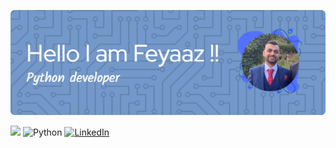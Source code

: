 ![Header](./feyaaz_header.png)

![][profile-sheild]
![Python][python-shield]
[![LinkedIn][linkedin-shield]][linkedin-url]



<!-- MARKDOWN LINKS & IMAGES -->
<!-- https://www.markdownguide.org/basic-syntax/#reference-style-links -->
[python-shield]: https://img.shields.io/badge/python-3670A0?style=for-the-badge&logo=python&logoColor=ffdd54
[linkedin-shield]: https://img.shields.io/badge/-LinkedIn-black.svg?style=for-the-badge&logo=linkedin&colorB=555
[linkedin-url]: https://linkedin.com/in/othneildrew
[profile-sheild]: https://komarev.com/ghpvc/?username=Feyfeyyy&label=Profile%20Visits&color=blue&style=for-the-badge

<!---
Feyfeyyy/Feyfeyyy is a ✨ special ✨ repository because its `README.md` (this file) appears on your GitHub profile.
You can click the Preview link to take a look at your changes.
--->
